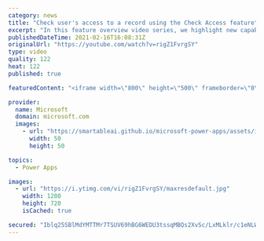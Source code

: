 ```yaml
---
category: news
title: "Check user's access to a record using the Check Access feature"
excerpt: "In this feature overview video series, we highlight new capabilities included in the latest update to Microsoft Power Apps.  This featured product update to Power Apps highlights check access, a new record level security feature admins can use to check and assign security roles.  Get the most out of"
publishedDateTime: 2021-02-16T16:08:31Z
originalUrl: "https://youtube.com/watch?v=rigZ1FvrgSY"
type: video
quality: 122
heat: 122
published: true

featuredContent: "<iframe width=\"800\" height=\"500\" frameborder=\"0\" src=\"https://www.youtube.com/embed/rigZ1FvrgSY\" allow=\"accelerometer; autoplay; encrypted-media; gyroscope; picture-in-picture\" allowfullscreen></iframe>"

provider:
  name: Microsoft
  domain: microsoft.com
  images:
    - url: "https://smartableai.github.io/microsoft-power-apps/assets/images/organizations/microsoft.com-50x50.jpg"
      width: 50
      height: 50

topics:
  - Power Apps

images:
  - url: "https://i.ytimg.com/vi/rigZ1FvrgSY/maxresdefault.jpg"
    width: 1280
    height: 720
    isCached: true

secured: "Iblq25SBlMdYMTTMr7TSUV69hBG6WEDU3tssqMBQs2XvSc/LxMLklr/c1eNLWh2ejVMmd3wqYARasn4kWS33A3VF1uRtImgjfPGuhX9ah4LPDrgIxa1l0pBXs7jcbCc6kj7W6T9fhrXzUnOFsrAM24ZyaTJZG3/frjvDKlbDnn9ewDuU9b6iVzI9vhmBz0DRkUNJBILewdaSX7RC9V+QyRAFYg8lkCvksYn64PCMycG4zO8L6kU4RNYVAoIVz+LZo4nQ4CTOKwT2Ksa6DqIzHjZl+LHWmM8SHVKyQfD/fnOKFclKjOfJuNALfZ060PoYHo32gbs8GLK425Fh1p+0WKX4QWf/asbauIZbzbzZYLPFjJAgWN0hy7W6GyI89Tf7lwAJVITCdGyYMFA/dXkkG+18C/eQEQqaBT2N9EUez9E=;TXrzpUzF1+IKdh44fSohLg=="
---
```


